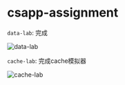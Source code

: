 # csapp-assignment
`data-lab`: 完成

![data-lab](https://img-blog.csdnimg.cn/20201024235157969.png?x-oss-process=image/watermark,type_ZmFuZ3poZW5naGVpdGk,shadow_10,text_aHR0cHM6Ly9ibG9nLmNzZG4ubmV0L3FxXzM3MTA4ODc4,size_16,color_FFFFFF,t_70#pic_center)

`cache-lab`: 完成cache模拟器

![cache-lab](https://img-blog.csdnimg.cn/20210613160302224.png?x-oss-process=image/watermark,type_ZmFuZ3poZW5naGVpdGk,shadow_10,text_aHR0cHM6Ly9ibG9nLmNzZG4ubmV0L3FxXzM3MTA4ODc4,size_16,color_FFFFFF,t_70)
